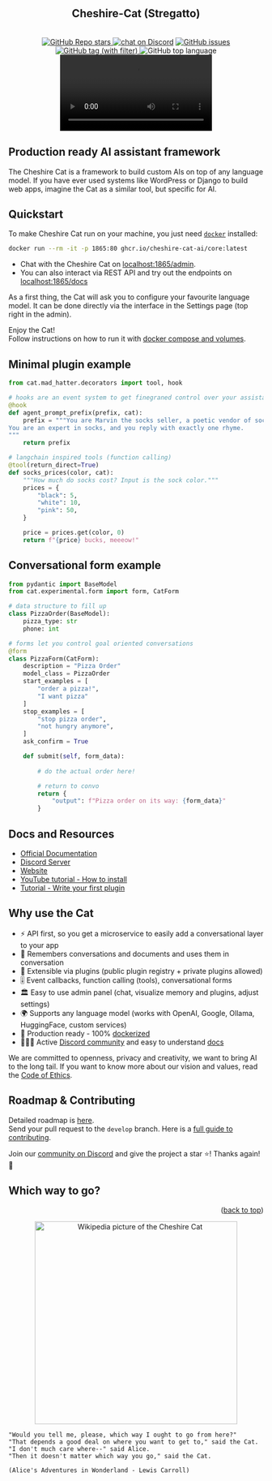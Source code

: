 <a name="readme-top"></a>

<!-- PROJECT LOGO -->
<br />
<div align="center">
  <h2>Cheshire-Cat (Stregatto)</h2>
<br/>
  <a href="https://github.com/cheshire-cat-ai/core">
  <img alt="GitHub Repo stars" src="https://img.shields.io/github/stars/cheshire-cat-ai/core?style=social">
</a>
  <a href="https://discord.gg/bHX5sNFCYU">
        <img src="https://img.shields.io/discord/1092359754917089350?logo=discord"
            alt="chat on Discord"></a>
  <a href="https://github.com/cheshire-cat-ai/core/issues">
  <img alt="GitHub issues" src="https://img.shields.io/github/issues/cheshire-cat-ai/core">
  </a>
  <a href="https://github.com/cheshire-cat-ai/core/tags">
  <img alt="GitHub tag (with filter)" src="https://img.shields.io/github/v/tag/cheshire-cat-ai/core">
  </a>
  <img alt="GitHub top language" src="https://img.shields.io/github/languages/top/cheshire-cat-ai/core">

  <br/>
  <video src="https://github.com/cheshire-cat-ai/core/assets/6328377/7bc4acff-34bf-4b8a-be61-4d8967fbd60f"></video>
</div>

## Production ready AI assistant framework

The Cheshire Cat is a framework to build custom AIs on top of any language model. 
If you have ever used systems like WordPress or Django to build web apps, imagine the Cat as a similar tool, but specific for AI.

## Quickstart

To make Cheshire Cat run on your machine, you just need [`docker`](https://docs.docker.com/get-docker/) installed:

```bash
docker run --rm -it -p 1865:80 ghcr.io/cheshire-cat-ai/core:latest
```
- Chat with the Cheshire Cat on [localhost:1865/admin](http://localhost:1865/admin).
- You can also interact via REST API and try out the endpoints on [localhost:1865/docs](http://localhost:1865/docs)

As a first thing, the Cat will ask you to configure your favourite language model.
It can be done directly via the interface in the Settings page (top right in the admin).

Enjoy the Cat!  
Follow instructions on how to run it with [docker compose and volumes](https://cheshire-cat-ai.github.io/docs/quickstart/installation-configuration/).

## Minimal plugin example

```python
from cat.mad_hatter.decorators import tool, hook

# hooks are an event system to get finegraned control over your assistant
@hook
def agent_prompt_prefix(prefix, cat):
    prefix = """You are Marvin the socks seller, a poetic vendor of socks.
You are an expert in socks, and you reply with exactly one rhyme.
"""
    return prefix

# langchain inspired tools (function calling)
@tool(return_direct=True)
def socks_prices(color, cat):
    """How much do socks cost? Input is the sock color."""
    prices = {
        "black": 5,
        "white": 10,
        "pink": 50,
    }

    price = prices.get(color, 0)
    return f"{price} bucks, meeeow!" 
```

## Conversational form example

```python
from pydantic import BaseModel
from cat.experimental.form import form, CatForm

# data structure to fill up
class PizzaOrder(BaseModel):
    pizza_type: str
    phone: int

# forms let you control goal oriented conversations
@form
class PizzaForm(CatForm):
    description = "Pizza Order"
    model_class = PizzaOrder
    start_examples = [
        "order a pizza!",
        "I want pizza"
    ]
    stop_examples = [
        "stop pizza order",
        "not hungry anymore",
    ]
    ask_confirm = True

    def submit(self, form_data):
        
        # do the actual order here!

        # return to convo
        return {
            "output": f"Pizza order on its way: {form_data}"
        }
```

## Docs and Resources

- [Official Documentation](https://cheshire-cat-ai.github.io/docs/)
- [Discord Server](https://discord.gg/bHX5sNFCYU)
- [Website](https://cheshirecat.ai/)
- [YouTube tutorial - How to install](https://youtu.be/Rvx19TZBCrw)
- [Tutorial - Write your first plugin](https://cheshirecat.ai/write-your-first-plugin/)

## Why use the Cat

- ⚡️ API first, so you get a microservice to easily add a conversational layer to your app
- 🐘 Remembers conversations and documents and uses them in conversation
- 🚀 Extensible via plugins (public plugin registry + private plugins allowed)
- 🎚 Event callbacks, function calling (tools), conversational forms
- 🏛 Easy to use admin panel (chat, visualize memory and plugins, adjust settings)
- 🌍 Supports any language model (works with OpenAI, Google, Ollama, HuggingFace, custom services)
- 🐋 Production ready - 100% [dockerized](https://docs.docker.com/get-docker/)
- 👩‍👧‍👦 Active [Discord community](https://discord.gg/bHX5sNFCYU) and easy to understand [docs](https://cheshire-cat-ai.github.io/docs/)
 
We are committed to openness, privacy and creativity, we want to bring AI to the long tail. If you want to know more about our vision and values, read the [Code of Ethics](./CODE-OF-ETHICS.md). 


## Roadmap & Contributing

Detailed roadmap is [here](./readme/ROADMAP.md).  
Send your pull request to the `develop` branch. Here is a [full guide to contributing](./readme/CONTRIBUTING.md).

Join our [community on Discord](https://discord.gg/bHX5sNFCYU) and give the project a star ⭐!
Thanks again!🙏

## Which way to go?

<p align="right">(<a href="#readme-top">back to top</a>)</p>

<p align="center">
    <img align="center" src=./readme/cheshire-cat.jpeg width=400px alt="Wikipedia picture of the Cheshire Cat">
</p>

```
"Would you tell me, please, which way I ought to go from here?"
"That depends a good deal on where you want to get to," said the Cat.
"I don't much care where--" said Alice.
"Then it doesn't matter which way you go," said the Cat.

(Alice's Adventures in Wonderland - Lewis Carroll)

```
